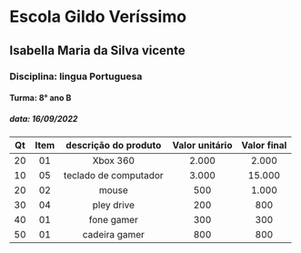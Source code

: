 
# Escola Gildo Veríssimo
## Isabella Maria da Silva vicente
### Disciplina: lingua Portuguesa
#### Turma: 8° ano B
##### data: 16/09/2022



|Qt|Item|descrição do produto|Valor unitário|Valor final|
|:--:|:--:|:--:|:--:|:--:|
|20|01|Xbox 360|2.000|2.000
10|05|teclado de computador|3.000|15.000
20|02|mouse|500|1.000
30|04|pley drive|200|800
40|01|fone gamer|300|300
50|01|cadeira gamer|800|800





